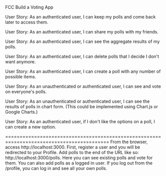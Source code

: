 
FCC Build a Voting App

User Story: As an authenticated user, I can keep my polls and come back later to access them.

User Story: As an authenticated user, I can share my polls with my friends.

User Story: As an authenticated user, I can see the aggregate results of my polls.

User Story: As an authenticated user, I can delete polls that I decide I don't want anymore.

User Story: As an authenticated user, I can create a poll with any number of possible items.

User Story: As an unauthenticated or authenticated user, I can see and vote on everyone's polls.

User Story: As an unauthenticated or authenticated user, I can see the results of polls in chart form. (This could be implemented using Chart.js or Google Charts.)

User Story: As an authenticated user, if I don't like the options on a poll, I can create a new option.

==========================================================================================
From the browser, access http://localhost:3000. First, register a user and you will be redirected to your Profile. 
Add polls to the end of the URL like so: http://localhost:3000/polls. 
Here you can see existing polls and vote for them. You can also add polls as a logged in user.
If you log out from the /profile, you can log in and see all your own polls.
